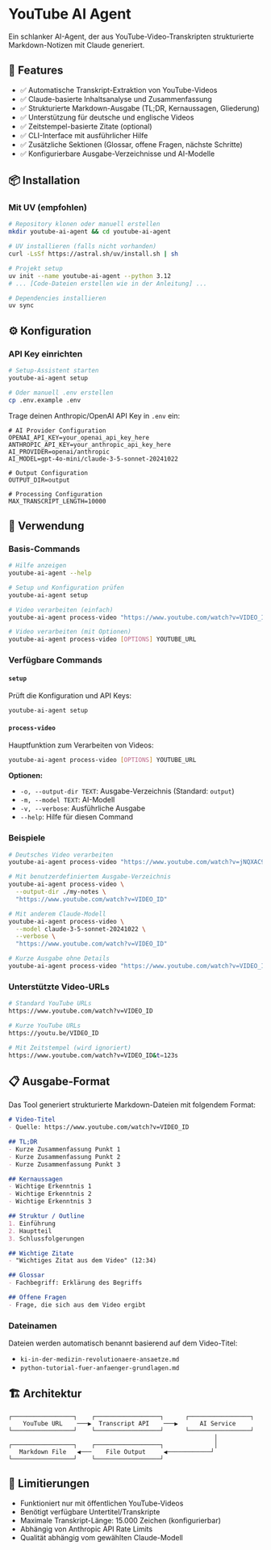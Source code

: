 # YouTube AI Agent

Ein schlanker AI-Agent, der aus YouTube-Video-Transkripten strukturierte Markdown-Notizen mit Claude generiert.

## 🚀 Features

- ✅ Automatische Transkript-Extraktion von YouTube-Videos
- ✅ Claude-basierte Inhaltsanalyse und Zusammenfassung  
- ✅ Strukturierte Markdown-Ausgabe (TL;DR, Kernaussagen, Gliederung)
- ✅ Unterstützung für deutsche und englische Videos
- ✅ Zeitstempel-basierte Zitate (optional)
- ✅ CLI-Interface mit ausführlicher Hilfe
- ✅ Zusätzliche Sektionen (Glossar, offene Fragen, nächste Schritte)
- ✅ Konfigurierbare Ausgabe-Verzeichnisse und AI-Modelle

## 📦 Installation

### Mit UV (empfohlen)
```bash
# Repository klonen oder manuell erstellen
mkdir youtube-ai-agent && cd youtube-ai-agent

# UV installieren (falls nicht vorhanden)
curl -LsSf https://astral.sh/uv/install.sh | sh

# Projekt setup
uv init --name youtube-ai-agent --python 3.12
# ... [Code-Dateien erstellen wie in der Anleitung] ...

# Dependencies installieren
uv sync
```

## ⚙️ Konfiguration

### API Key einrichten
```bash
# Setup-Assistent starten
youtube-ai-agent setup

# Oder manuell .env erstellen
cp .env.example .env
```

Trage deinen Anthropic/OpenAI API Key in `.env` ein:
```env
# AI Provider Configuration
OPENAI_API_KEY=your_openai_api_key_here
ANTHROPIC_API_KEY=your_anthropic_api_key_here
AI_PROVIDER=openai/anthropic
AI_MODEL=gpt-4o-mini/claude-3-5-sonnet-20241022

# Output Configuration
OUTPUT_DIR=output

# Processing Configuration
MAX_TRANSCRIPT_LENGTH=10000
```

## 🎯 Verwendung

### Basis-Commands

```bash
# Hilfe anzeigen
youtube-ai-agent --help

# Setup und Konfiguration prüfen
youtube-ai-agent setup

# Video verarbeiten (einfach)
youtube-ai-agent process-video "https://www.youtube.com/watch?v=VIDEO_ID"

# Video verarbeiten (mit Optionen)
youtube-ai-agent process-video [OPTIONS] YOUTUBE_URL
```

### Verfügbare Commands

#### `setup`
Prüft die Konfiguration und API Keys:
```bash
youtube-ai-agent setup
```

#### `process-video`
Hauptfunktion zum Verarbeiten von Videos:
```bash
youtube-ai-agent process-video [OPTIONS] YOUTUBE_URL
```

**Optionen:**
- `-o, --output-dir TEXT`: Ausgabe-Verzeichnis (Standard: `output`)
- `-m, --model TEXT`: AI-Modell
- `-v, --verbose`: Ausführliche Ausgabe
- `--help`: Hilfe für diesen Command

### Beispiele

```bash
# Deutsches Video verarbeiten
youtube-ai-agent process-video "https://www.youtube.com/watch?v=jNQXAC9IVRw" --verbose

# Mit benutzerdefiniertem Ausgabe-Verzeichnis
youtube-ai-agent process-video \
  --output-dir ./my-notes \
  "https://www.youtube.com/watch?v=VIDEO_ID"

# Mit anderem Claude-Modell
youtube-ai-agent process-video \
  --model claude-3-5-sonnet-20241022 \
  --verbose \
  "https://www.youtube.com/watch?v=VIDEO_ID"

# Kurze Ausgabe ohne Details
youtube-ai-agent process-video "https://www.youtube.com/watch?v=VIDEO_ID"
```

### Unterstützte Video-URLs
```bash
# Standard YouTube URLs
https://www.youtube.com/watch?v=VIDEO_ID

# Kurze YouTube URLs  
https://youtu.be/VIDEO_ID

# Mit Zeitstempel (wird ignoriert)
https://www.youtube.com/watch?v=VIDEO_ID&t=123s
```

## 📋 Ausgabe-Format

Das Tool generiert strukturierte Markdown-Dateien mit folgendem Format:

```markdown
# Video-Titel
- Quelle: https://www.youtube.com/watch?v=VIDEO_ID

## TL;DR
- Kurze Zusammenfassung Punkt 1
- Kurze Zusammenfassung Punkt 2
- Kurze Zusammenfassung Punkt 3

## Kernaussagen
- Wichtige Erkenntnis 1
- Wichtige Erkenntnis 2
- Wichtige Erkenntnis 3

## Struktur / Outline
1. Einführung
2. Hauptteil
3. Schlussfolgerungen

## Wichtige Zitate
- "Wichtiges Zitat aus dem Video" (12:34)

## Glossar
- Fachbegriff: Erklärung des Begriffs

## Offene Fragen
- Frage, die sich aus dem Video ergibt
```

### Dateinamen
Dateien werden automatisch benannt basierend auf dem Video-Titel:
- `ki-in-der-medizin-revolutionaere-ansaetze.md`
- `python-tutorial-fuer-anfaenger-grundlagen.md`

## 🏗️ Architektur

```
┌─────────────────┐    ┌──────────────────┐      ┌─────────────────┐
    YouTube URL    ───▶  Transcript API    ───▶      AI Service     
└─────────────────┘    └──────────────────┘      └─────────────────┘
                                                         │
┌─────────────────┐    ┌──────────────────┐              │
   Markdown File   ◀───    File Output     ◀────────────┘
└─────────────────┘    └──────────────────┘
```


## 📝 Limitierungen

- Funktioniert nur mit öffentlichen YouTube-Videos
- Benötigt verfügbare Untertitel/Transkripte
- Maximale Transkript-Länge: 15.000 Zeichen (konfigurierbar)
- Abhängig von Anthropic API Rate Limits
- Qualität abhängig vom gewählten Claude-Modell
